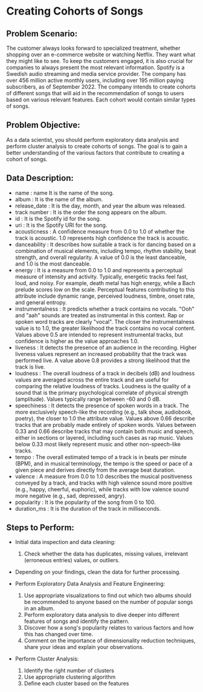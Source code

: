 # Creating Cohorts of Songs

## Problem Scenario: 
The customer always looks forward to specialized treatment, whether shopping over an e-commerce website or watching Netflix. They want what they might like to see. To keep the customers engaged, it is also crucial for companies to always present the most relevant information. Spotify is a Swedish audio streaming and media service provider. The company has over 456 million active monthly users, including over 195 million paying subscribers, as of September 2022. The company intends to create cohorts of different songs that will aid in the recommendation of songs to users based on various relevant features. Each cohort would contain similar types of songs.

## Problem Objective: 
As a data scientist, you should perform exploratory data analysis and perform cluster analysis to create cohorts of songs. The goal is to gain a better understanding of the various factors that contribute to creating a cohort of songs.

## Data Description:
* name : name	It is the name of the song.
* album :	It is the name of the album.
* release_date :	It is the day, month, and year the album was released.
* track number :	It is the order the song appears on the album.
* id :	It is the Spotify id for the song.
* uri :	It is the Spotify URI for the song.
* acousticness :	A confidence measure from 0.0 to 1.0 of whether the track is acoustic. 1.0 represents high confidence the track is acoustic.
* danceability :	It describes how suitable a track is for dancing based on a combination of musical elements, including tempo, rhythm stability, beat strength, and overall regularity. A value of 0.0 is the least danceable, and 1.0 is the most danceable.
* energy :	It is a measure from 0.0 to 1.0 and represents a perceptual measure of intensity and activity. Typically, energetic tracks feel fast, loud, and noisy. For example, death metal has high energy, while a Bach prelude scores low on the scale. Perceptual features contributing to this attribute include dynamic range, perceived loudness, timbre, onset rate, and general entropy.
* instrumentalness :	It predicts whether a track contains no vocals. "Ooh" and "aah" sounds are treated as instrumental in this context. Rap or spoken word tracks are clearly "vocal". The closer the instrumentalness value is to 1.0, the greater likelihood the track contains no vocal content. Values above 0.5 are intended to represent instrumental tracks, but confidence is higher as the value approaches 1.0.
* liveness :	It detects the presence of an audience in the recording. Higher liveness values represent an increased probability that the track was performed live. A value above 0.8 provides a strong likelihood that the track is live.
* loudness :	The overall loudness of a track in decibels (dB) and loudness values are averaged across the entire track and are useful for comparing the relative loudness of tracks. Loudness is the quality of a sound that is the primary psychological correlate of physical strength (amplitude). Values typically range between -60 and 0 dB.
* speechiness :	It detects the presence of spoken words in a track. The more exclusively speech-like the recording (e.g., talk show, audiobook, poetry), the closer to 1.0 the attribute value. Values above 0.66 describe tracks that are probably made entirely of spoken words. Values between 0.33 and 0.66 describe tracks that may contain both music and speech, either in sections or layered, including such cases as rap music. Values below 0.33 most likely represent music and other non-speech-like tracks.
* tempo :	The overall estimated tempo of a track is in beats per minute (BPM), and in musical terminology, the tempo is the speed or pace of a given piece and derives directly from the average beat duration.
* valence :	A measure from 0.0 to 1.0 describes the musical positiveness conveyed by a track, and tracks with high valence sound more positive (e.g., happy, cheerful, euphoric), while tracks with low valence sound more negative (e.g., sad, depressed, angry).
* popularity :	It is the popularity of the song from 0 to 100.
* duration_ms :	It is the duration of the track in milliseconds.

## Steps to Perform: 
*	Initial data inspection and data cleaning:
    1. Check whether the data has duplicates, missing values, irrelevant (erroneous entries) values, or outliers.

*	Depending on your findings, clean the data for further processing.

*	Perform Exploratory Data Analysis and Feature Engineering:

    1.	Use appropriate visualizations to find out which two albums should be recommended to anyone based on the number of popular songs in an album.
    2.	Perform exploratory data analysis to dive deeper into different features of songs and identify the pattern.
    3.	Discover how a song's popularity relates to various factors and how this has changed over time.
    4.	Comment on the importance of dimensionality reduction techniques, share your ideas and explain your observations.

*	Perform Cluster Analysis:
    1.	Identify the right number of clusters
    2.	Use appropriate clustering algorithm
    3.	Define each cluster based on the features


